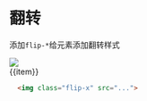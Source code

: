 # 翻转

添加`flip-*`给元素添加翻转样式

 <Example class="flex flex-wrap gap-3 h-full">
  <div v-for = "item in arrayFlip" class="h-28 w-16 mt-4">
    <img src="/assets/avatar/avatar.png" :class="item" class="w-16 h-16">
    <div class="text-center mt-4">{{item}}</div>
  </div>
 </Example>

```html
  <img class="flip-x" src="...">
```
<script setup>
  const arrayFlip = [
    'flip-x',
    'flip-y',
  ]
</script>
